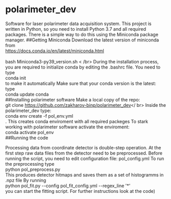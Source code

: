 # polarimeter_dev
Software for laser polarimeter data acquisition system.
This project is written in Python, so you need to install Python 3.7 and all required packages.
There is a simple way to do this using the Miniconda package manager.
##Getting Miniconda
Download the latest version of miniconda from  <br /> https://docs.conda.io/en/latest/miniconda.html </br>
<br /> bash Miniconda3-py39_version.sh < /br>
During the installation process, you are required to initialize conda by editing the .bashrc file. You need to type <br />conda init<br /> to make it automatically 
Make sure that your conda version is the latest: type <br /> conda update conda <br />
##Installing polarimeter software
Make a local copy of the repo: <br />git clone https://github.com/zakharov-binp/polarimeter_dev</ br>
Inside the polarimeter_dev type: <br />conda env create -f pol_env.yml<br />. This creates conda enviroment with all required packeges
To stark working with polarimeter software activate the enviroment: <br />conda activate pol_env <br />
##Running the code

Processing data from coordinate detector is double-step operation. At the first step raw data files from the detector need to be preprocessed. 
Before running the script, you need to edit configuration file: pol_config.yml 
To run the preprocessing type <br />python pol_preprocess.py <br />
This produces detector hitmaps and saves them as a set of histogramms in .npz file
By running <br /> python pol_fit.py --config pol_fit_config.yml --regex_line '*'<br /> you can start the fitting script.
For further instructions look at the code)


